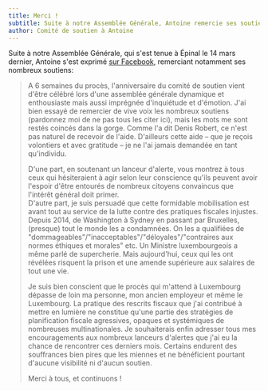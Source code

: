 ```yaml
---
title: Merci !
subtitle: Suite à notre Assemblée Générale, Antoine remercie ses soutiens.
author: Comité de soutien à Antoine
---
```


Suite à notre Assemblée Générale, qui s'est tenue à Épinal le 14 mars dernier, Antoine s'est exprimé [sur Facebook](https://www.facebook.com/deltour.antoine/posts/10154099995289575), remerciant notamment ses nombreux soutiens:

> A 6 semaines du procès, l'anniversaire du comité de soutien vient d'être célébré lors d'une assemblée générale dynamique et enthousiaste mais aussi imprégnée d'inquiétude et d'émotion. J'ai bien essayé de remercier de vive voix les nombreux soutiens (pardonnez moi de ne pas tous les citer ici), mais les mots me sont restés coincés dans la gorge. Comme l'a dit Denis Robert, ce n'est pas naturel de recevoir de l'aide. D'ailleurs cette aide – que je reçois volontiers et avec gratitude – je ne l'ai jamais demandée en tant qu'individu.
>
> D'une part, en soutenant un lanceur d'alerte, vous montrez à tous ceux qui hésiteraient à agir selon leur conscience qu'ils peuvent avoir l'espoir d'être entourés de nombreux citoyens convaincus que l'intérêt général doit primer.  
> D'autre part, je suis persuadé que cette formidable mobilisation est avant tout au service de la lutte contre des pratiques fiscales injustes. Depuis 2014, de Washington à Sydney en passant par Bruxelles, (presque) tout le monde les a condamnées. On les a qualifiées de "dommageables"/"inacceptables"/"déloyales"/"contraires aux normes éthiques et morales" etc. Un Ministre luxembourgeois a même parlé de supercherie. Mais aujourd'hui, ceux qui les ont révélées risquent la prison et une amende supérieure aux salaires de tout une vie.
>
> Je suis bien conscient que le procès qui m'attend à Luxembourg dépasse de loin ma personne, mon ancien employeur et même le Luxembourg. La pratique des rescrits fiscaux que j'ai contribué à mettre en lumière ne constitue qu'une partie des stratégies de planification fiscale agressives, opaques et systémiques de nombreuses multinationales.
> Je souhaiterais enfin adresser tous mes encouragements aux nombreux lanceurs d'alertes que j'ai eu la chance de rencontrer ces derniers mois. Certains endurent des souffrances bien pires que les miennes et ne bénéficient pourtant d'aucune visibilité ni d'aucun soutien.
>
> Merci à tous, et continuons !
